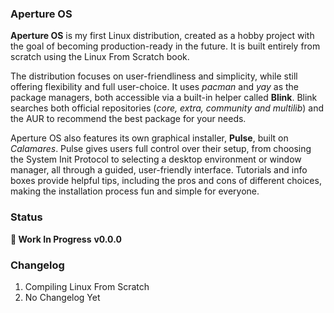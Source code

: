 ### Aperture OS

**Aperture OS** is my first Linux distribution, created as a hobby project with the goal of becoming production-ready in the future. It is built entirely from scratch using the Linux From Scratch book.

The distribution focuses on user-friendliness and simplicity, while still offering flexibility and full user-choice. It uses *pacman* and *yay* as the package managers, both accessible via a built-in helper called **Blink**. Blink searches both official repositories (*core, extra, community and multilib*) and the AUR to recommend the best package for your needs.

Aperture OS also features its own graphical installer, **Pulse**, built on *Calamares*. Pulse gives users full control over their setup, from choosing the System Init Protocol to selecting a desktop environment or window manager, all through a guided, user-friendly interface. Tutorials and info boxes provide helpful tips, including the pros and cons of different choices, making the installation process fun and simple for everyone.

### Status

**🚧   Work In Progress**
**v0.0.0**

### Changelog

1. Compiling Linux From Scratch
2. No Changelog Yet

### 
